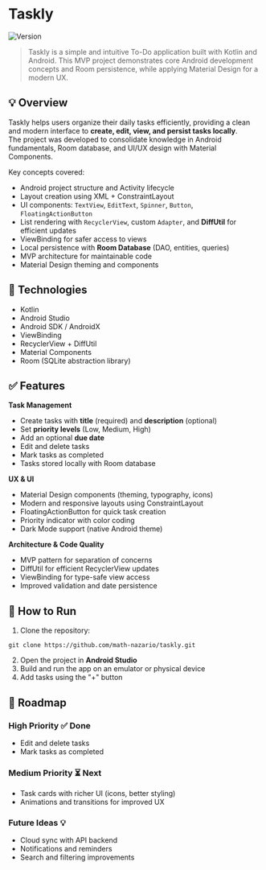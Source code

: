 # Taskly
![Version](https://img.shields.io/badge/version-v1.2.0-green)

> Taskly is a simple and intuitive To-Do application built with Kotlin and Android. This MVP project demonstrates core Android development concepts and Room persistence, while applying Material Design for a modern UX.

## 💡 Overview

Taskly helps users organize their daily tasks efficiently, providing a clean and modern interface to **create, edit, view, and persist tasks locally**.  
The project was developed to consolidate knowledge in Android fundamentals, Room database, and UI/UX design with Material Components.

Key concepts covered:

- Android project structure and Activity lifecycle  
- Layout creation using XML + ConstraintLayout  
- UI components: `TextView`, `EditText`, `Spinner`, `Button`, `FloatingActionButton`  
- List rendering with `RecyclerView`, custom `Adapter`, and **DiffUtil** for efficient updates  
- ViewBinding for safer access to views  
- Local persistence with **Room Database** (DAO, entities, queries)  
- MVP architecture for maintainable code  
- Material Design theming and components  

## 🚀 Technologies

- Kotlin  
- Android Studio  
- Android SDK / AndroidX  
- ViewBinding  
- RecyclerView + DiffUtil  
- Material Components  
- Room (SQLite abstraction library)   

## ✅ Features

**Task Management**  
- Create tasks with **title** (required) and **description** (optional)  
- Set **priority levels** (Low, Medium, High)  
- Add an optional **due date**  
- Edit and delete tasks  
- Mark tasks as completed  
- Tasks stored locally with Room database  

**UX & UI**  
- Material Design components (theming, typography, icons)  
- Modern and responsive layouts using ConstraintLayout  
- FloatingActionButton for quick task creation  
- Priority indicator with color coding  
- Dark Mode support (native Android theme)  

**Architecture & Code Quality**  
- MVP pattern for separation of concerns  
- DiffUtil for efficient RecyclerView updates  
- ViewBinding for type-safe view access  
- Improved validation and date persistence  

## 🚀 How to Run
1. Clone the repository:
```
git clone https://github.com/math-nazario/taskly.git
```
2. Open the project in **Android Studio**
3. Build and run the app on an emulator or physical device
4. Add tasks using the "+" button

## 📝 Roadmap

### High Priority ✅ Done
- Edit and delete tasks  
- Mark tasks as completed  

### Medium Priority ⏳ Next
- Task cards with richer UI (icons, better styling) 
- Animations and transitions for improved UX  

### Future Ideas 💡
- Cloud sync with API backend
- Notifications and reminders
- Search and filtering improvements
